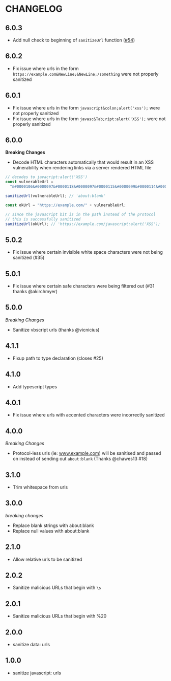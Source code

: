 # CHANGELOG

## 6.0.3

- Add null check to beginning of `sanitizeUrl` function ([#54](https://github.com/braintree/sanitize-url/issues/54))

## 6.0.2

- Fix issue where urls in the form `https://example.com&NewLine;&NewLine;/something` were not properly sanitized

## 6.0.1

- Fix issue where urls in the form `javascript&colon;alert('xss');` were not properly sanitized
- Fix issue where urls in the form `javasc&Tab;ript:alert('XSS');` were not properly sanitized

## 6.0.0

**Breaking Changes**

- Decode HTML characters automatically that would result in an XSS vulnerability when rendering links via a server rendered HTML file

```js
// decodes to javacript:alert('XSS')
const vulnerableUrl =
  "&#0000106&#0000097&#0000118&#0000097&#0000115&#0000099&#0000114&#0000105&#0000112&#0000116&#0000058&#0000097&#0000108&#0000101&#0000114&#0000116&#0000040&#0000039&#0000088&#0000083&#0000083&#0000039&#0000041";

sanitizeUrl(vulnerableUrl); // 'about:blank'

const okUrl = "https://example.com/" + vulnerableUrl;

// since the javascript bit is in the path instead of the protocol
// this is successfully sanitized
sanitizeUrl(okUrl); // 'https://example.com/javascript:alert('XSS');
```

## 5.0.2

- Fix issue where certain invisible white space characters were not being sanitized (#35)

## 5.0.1

- Fix issue where certain safe characters were being filtered out (#31 thanks @akirchmyer)

## 5.0.0

_Breaking Changes_

- Sanitize vbscript urls (thanks @vicnicius)

## 4.1.1

- Fixup path to type declaration (closes #25)

## 4.1.0

- Add typescript types

## 4.0.1

- Fix issue where urls with accented characters were incorrectly sanitized

## 4.0.0

_Breaking Changes_

- Protocol-less urls (ie: www.example.com) will be sanitised and passed on instead of sending out `about:blank` (Thanks @chawes13 #18)

## 3.1.0

- Trim whitespace from urls

## 3.0.0

_breaking changes_

- Replace blank strings with about:blank
- Replace null values with about:blank

## 2.1.0

- Allow relative urls to be sanitized

## 2.0.2

- Sanitize malicious URLs that begin with `\s`

## 2.0.1

- Sanitize malicious URLs that begin with %20

## 2.0.0

- sanitize data: urls

## 1.0.0

- sanitize javascript: urls
